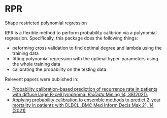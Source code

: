 # RPR
Shape restricted polynomial regression

RPR is a flexible method to perform probability calibrion via a polynomial regression. Specifically, this package does the following things:
- peforming cross validation to find optimal degree and lambda using the training data
- fitting polynomial regression with the optimal hyper-parameters using the whole training data
- calibrating the probability on the testing data

Relevent papers were published in:
- [Probability calibration-based prediction of recurrence rate in patients with diffuse large B-cell lymphoma. *BioData* Mining 14, 38(2021).](https://biodatamining.biomedcentral.com/articles/10.1186/s13040-021-00272-9)
- [Applying probability calibration to ensemble methods to predict 2-year mortality in patients with DLBCL. BMC Med Inform Decis Mak 21, 14 (2021)](https://bmcmedinformdecismak.biomedcentral.com/articles/10.1186/s12911-020-01354-0)
